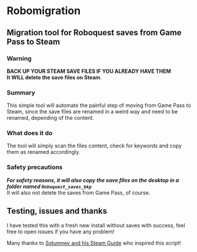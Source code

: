 # Robomigration

## Migration tool for Roboquest saves from Game Pass to Steam

### Warning

**BACK UP YOUR STEAM SAVE FILES IF YOU ALREADY HAVE THEM**
\
**It WILL delete the save files on Steam**.

### Summary

This simple tool will automate the painful step of moving from Game Pass to Steam, since the save files are renamed in a weird way and need to be renamed, depending of the content.

### What does it do

The tool will simply scan the files content, check for keywords and copy them as renamed accordingly.

### Safety precautions

***For safety reasons, it will also copy the save files on the desktop in a folder named `Roboquest_saves_bkp`***
\
It will also not delete the saves from Game Pass, of course.

## Testing, issues and thanks

I have tested this with a fresh new install without saves with success, feel free to open issues if you have any problem!

Many thanks to [Sotumney and his Steam Guide](https://steamcommunity.com/sharedfiles/filedetails/?id=2827009411) who inspired this script!